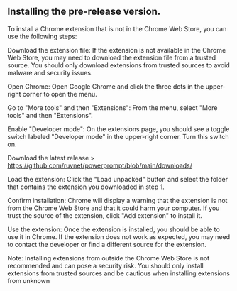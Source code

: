
## Installing the pre-release version.
To install a Chrome extension that is not in the Chrome Web Store, you can use the following steps:

Download the extension file: If the extension is not available in the Chrome Web Store, you may need to download the extension file from a trusted source. You should only download extensions from trusted sources to avoid malware and security issues.

Open Chrome: Open Google Chrome and click the three dots in the upper-right corner to open the menu.

Go to "More tools" and then "Extensions": From the menu, select "More tools" and then "Extensions".

Enable "Developer mode": On the extensions page, you should see a toggle switch labeled "Developer mode" in the upper-right corner. Turn this switch on.

Download the latest release > https://github.com/ruvnet/powerprompt/blob/main/downloads/

Load the extension: Click the "Load unpacked" button and select the folder that contains the extension you downloaded in step 1.

Confirm installation: Chrome will display a warning that the extension is not from the Chrome Web Store and that it could harm your computer. If you trust the source of the extension, click "Add extension" to install it.

Use the extension: Once the extension is installed, you should be able to use it in Chrome. If the extension does not work as expected, you may need to contact the developer or find a different source for the extension.

Note: Installing extensions from outside the Chrome Web Store is not recommended and can pose a security risk. You should only install extensions from trusted sources and be cautious when installing extensions from unknown 